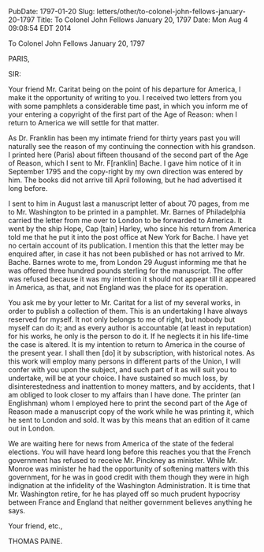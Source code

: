 PubDate: 1797-01-20
Slug: letters/other/to-colonel-john-fellows-january-20-1797
Title: To Colonel John Fellows  January 20, 1797
Date: Mon Aug  4 09:08:54 EDT 2014

   To Colonel John Fellows  January 20, 1797

   PARIS,

   SIR:

   Your friend Mr. Caritat being on the point of his departure for America, I
   make it the opportunity of writing to you. I received two letters from you
   with some pamphlets a considerable time past, in which you inform me of
   your entering a copyright of the first part of the Age of Reason: when I
   return to America we will settle for that matter.

   As Dr. Franklin has been my intimate friend for thirty years past you will
   naturally see the reason of my continuing the connection with his
   grandson. I printed here (Paris) about fifteen thousand of the second part
   of the Age of Reason, which I sent to Mr. F[ranklin] Bache. I gave him
   notice of it in September 1795 and the copy-right by my own direction was
   entered by him. The books did not arrive till April following, but he had
   advertised it long before.

   I sent to him in August last a manuscript letter of about 70 pages, from
   me to Mr. Washington to be printed in a pamphlet. Mr. Barnes of
   Philadelphia carried the letter from me over to London to be forwarded to
   America. It went by the ship Hope, Cap [tain] Harley, who since his return
   from America told me that he put it into the post office at New York for
   Bache. I have yet no certain account of its publication. I mention this
   that the letter may be enquired after, in case it has not been published
   or has not arrived to Mr. Bache. Barnes wrote to me, from London 29 August
   informing me that he was offered three hundred pounds sterling for the
   manuscript. The offer was refused because it was my intention it should
   not appear till it appeared in America, as that, and not England was the
   place for its operation.

   You ask me by your letter to Mr. Caritat for a list of my several works,
   in order to publish a collection of them. This is an undertaking I have
   always reserved for myself. It not only belongs to me of right, but nobody
   but myself can do it; and as every author is accountable (at least in
   reputation) for his works, he only is the person to do it. If he neglects
   it in his life-time the case is altered. It is my intention to return to
   America in the course of the present year. I shall then [do] it by
   subscription, with historical notes. As this work will employ many persons
   in different parts of the Union, I will confer with you upon the subject,
   and such part of it as will suit you to undertake, will be at your choice.
   I have sustained so much loss, by disinterestedness and inattention to
   money matters, and by accidents, that I am obliged to look closer to my
   affairs than I have done. The printer (an Englishman) whom I employed here
   to print the second part of the Age of Reason made a manuscript copy of
   the work while he was printing it, which he sent to London and sold. It
   was by this means that an edition of it came out in London.

   We are waiting here for news from America of the state of the federal
   elections. You will have heard long before this reaches you that the
   French government has refused to receive Mr. Pinckney as minister. While
   Mr. Monroe was minister he had the opportunity of softening matters with
   this government, for he was in good credit with them though they were in
   high indignation at the infidelity of the Washington Administration. It is
   time that Mr. Washington retire, for he has played off so much prudent
   hypocrisy between France and England that neither government believes
   anything he says.

   Your friend, etc.,

   THOMAS PAINE.

    
